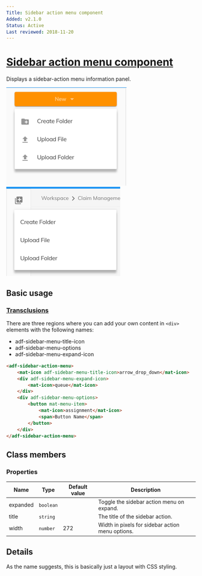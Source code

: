 ```yaml
---
Title: Sidebar action menu component
Added: v2.1.0
Status: Active
Last reviewed: 2018-11-20
---
```


# [Sidebar action menu component](lib/core/src/lib/layout/components/sidebar-action/sidebar-action-menu.component.ts "Defined in sidebar-action-menu.component.ts")

Displays a sidebar-action menu information panel.

![Sidebar action menu button screenshot](../../docassets/images/sidebar-action-menu-button.png)
![Sidebar action menu icon screenshot](../../docassets/images/sidebar-action-menu-icon.png)

## Basic usage

### [Transclusions](../../user-guide/transclusion.md)

There are three regions where you can add your own content in `<div>` elements with
the following names:

-   adf-sidebar-menu-title-icon
-   adf-sidebar-menu-options
-   adf-sidebar-menu-expand-icon

```html
<adf-sidebar-action-menu>
    <mat-icon adf-sidebar-menu-title-icon>arrow_drop_down</mat-icon>
    <div adf-sidebar-menu-expand-icon>
        <mat-icon>queue</mat-icon>
    </div>
    <div adf-sidebar-menu-options>
        <button mat-menu-item>
            <mat-icon>assignment</mat-icon>
            <span>Button Name</span>
        </button>
    </div>
</adf-sidebar-action-menu>
```

## Class members

### Properties

| Name | Type | Default value | Description |
| ---- | ---- | ------------- | ----------- |
| expanded | `boolean` |  | Toggle the sidebar action menu on expand. |
| title | `string` |  | The title of the sidebar action. |
| width | `number` | 272 | Width in pixels for sidebar action menu options. |

## Details

As the name suggests, this is basically just a layout with CSS styling.
